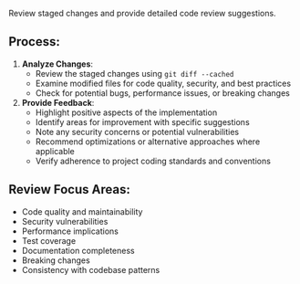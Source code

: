 Review staged changes and provide detailed code review suggestions.

## Process:

1. **Analyze Changes**: 
   - Review the staged changes using `git diff --cached`
   - Examine modified files for code quality, security, and best practices
   - Check for potential bugs, performance issues, or breaking changes
2. **Provide Feedback**:
   - Highlight positive aspects of the implementation
   - Identify areas for improvement with specific suggestions
   - Note any security concerns or potential vulnerabilities
   - Recommend optimizations or alternative approaches where applicable
   - Verify adherence to project coding standards and conventions

## Review Focus Areas:
- Code quality and maintainability
- Security vulnerabilities
- Performance implications
- Test coverage
- Documentation completeness
- Breaking changes
- Consistency with codebase patterns
